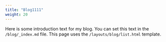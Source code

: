 ```yaml
---
title: "Blog1111"
weight: 20
---
```


Here is some introduction text for my blog. You can set this text in the `/blog/_index.md` file. This page uses the `/layouts/blog/list.html` template.

